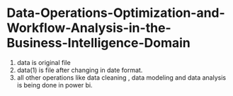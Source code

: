 # Data-Operations-Optimization-and-Workflow-Analysis-in-the-Business-Intelligence-Domain
1) data is original file
2) data(1) is file after changing in date format.
3) all other operations like data cleaning , data modeling and data analysis is being done in power bi.
